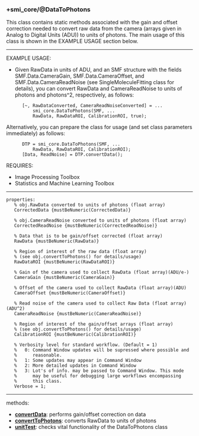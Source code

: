 ### +smi_core/@DataToPhotons

This class contains static methods associated with the gain and
offset correction needed to convert raw data from the camera (arrays
given in Analog to Digital Units (ADU)) to units of photons.  The
main usage of this class is shown in the EXAMPLE USAGE section below.

---

EXAMPLE USAGE:
- Given RawData in units of ADU, and an SMF structure with the fields
  SMF.Data.CameraGain, SMF.Data.CameraOffset, and
  SMF.Data.CameraReadNoise (see SingleMoleculeFitting class for
  details), you can convert RawData and CameraReadNoise to units of
  photons and photons^2, respectively, as follows:
```
      [~, RawDataConverted, CameraReadNoiseConverted] = ...
          smi_core.DataToPhotons(SMF, ...
          RawData, RawDataROI, CalibrationROI, true);
```
  Alternatively, you can prepare the class for usage (and set class
  parameters immediately) as follows:
```
      DTP = smi_core.DataToPhotons(SMF, ...
          RawData, RawDataROI, CalibrationROI);
      [Data, ReadNoise] = DTP.convertData();
```

REQUIRES:
- Image Processing Toolbox
- Statistics and Machine Learning Toolbox

---
    
```
properties:
   % obj.RawData converted to units of photons (float array)
   CorrectedData {mustBeNumeric(CorrectedData)}
   
   % obj.CameraReadNoise converted to units of photons (float array)
   CorrectedReadNoise {mustBeNumeric(CorrectedReadNoise)}
   
   % Data that is to be gain/offset corrected (float array)
   RawData {mustBeNumeric(RawData)}

   % Region of interest of the raw data (float array)
   % (see obj.convertToPhotons() for details/usage)
   RawDataROI {mustBeNumeric(RawDataROI)}
   
   % Gain of the camera used to collect RawData (float array)(ADU/e-)
   CameraGain {mustBeNumeric(CameraGain)}
   
   % Offset of the camera used to collect RawData (float array)(ADU)
   CameraOffset {mustBeNumeric(CameraOffset)}
   
   % Read noise of the camera used to collect Raw Data (float array)(ADU^2)
   CameraReadNoise {mustBeNumeric(CameraReadNoise)}
   
   % Region of interest of the gain/offset arrays (float array)
   % (see obj.convertToPhotons() for details/usage)
   CalibrationROI {mustBeNumeric(CalibrationROI)}
   
   % Verbosity level for standard workflow. (Default = 1)
   %   0: Command Window updates will be supressed where possible and
   %      reasonable.
   %   1: Some updates may appear in Command Window
   %   2: More detailed updates in Command Window
   %   3: Lot's of info. may be passed to Command Window. This mode
   %      may be useful for debugging large workflows encompassing
   %      this class.
   Verbose = 1;
```

---

methods:
- **[convertData](convertData.m)**:
  performs gain/offset correction on data
- **[convertToPhotons](convertToPhotons.m)**:
  converts RawData to units of photons
- **[unitTest](unitTest.m)**:
  checks vital functionality of the DataToPhotons class
